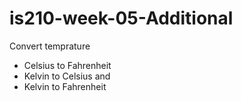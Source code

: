 # is210-week-05-Additional
Convert temprature
- Celsius to Fahrenheit 
- Kelvin to Celsius and 
- Kelvin to Fahrenheit
